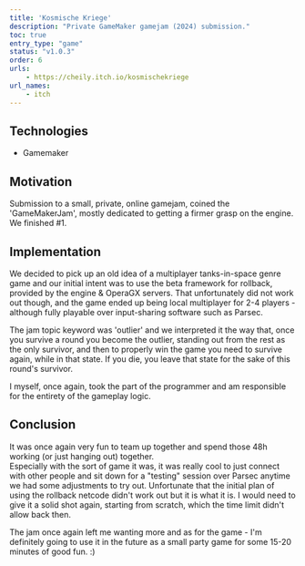 ```yaml
---
title: 'Kosmische Kriege'
description: "Private GameMaker gamejam (2024) submission."
toc: true
entry_type: "game"
status: "v1.0.3"
order: 6
urls:
    - https://cheily.itch.io/kosmischekriege
url_names:
    - itch
---
```


## Technologies

- Gamemaker

## Motivation

Submission to a small, private, online gamejam, coined the 'GameMakerJam', mostly dedicated to getting a firmer grasp on the engine. \
We finished #1.

## Implementation

We decided to pick up an old idea of a multiplayer tanks-in-space genre game and our initial intent was to use the beta framework for rollback, provided by the engine & OperaGX servers. That unfortunately did not work out though, and the game ended up being local multiplayer for 2-4 players - although fully playable over input-sharing software such as Parsec.

The jam topic keyword was 'outlier' and we interpreted it the way that, once you survive a round you become the outlier, standing out from the rest as the only survivor, and then to properly win the game you need to survive again, while in that state. If you die, you leave that state for the sake of this round's survivor.

I myself, once again, took the part of the programmer and am responsible for the entirety of the gameplay logic.

## Conclusion

It was once again very fun to team up together and spend those 48h working (or just hanging out) together. \
Especially with the sort of game it was, it was really cool to just connect with other people and sit down for a "testing" session over Parsec anytime we had some adjustments to try out. Unfortunate that the initial plan of using the rollback netcode didn't work out but it is what it is. I would need to give it a solid shot again, starting from scratch, which the time limit didn't allow back then. 

The jam once again left me wanting more and as for the game - I'm definitely going to use it in the future as a small party game for some 15-20 minutes of good fun. :)
